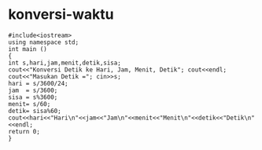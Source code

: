 # konversi-waktu


    #include<iostream>
    using namespace std;
    int main ()
    {
    int s,hari,jam,menit,detik,sisa;
    cout<<"Konversi Detik ke Hari, Jam, Menit, Detik"; cout<<endl;
    cout<<"Masukan Detik ="; cin>>s;
    hari = s/3600/24;
    jam  = s/3600;
    sisa = s%3600;
    menit= s/60;
    detik= sisa%60;
    cout<<hari<<"Hari\n"<<jam<<"Jam\n"<<menit<<"Menit\n"<<detik<<"Detik\n"<<endl;
    return 0;
    }





